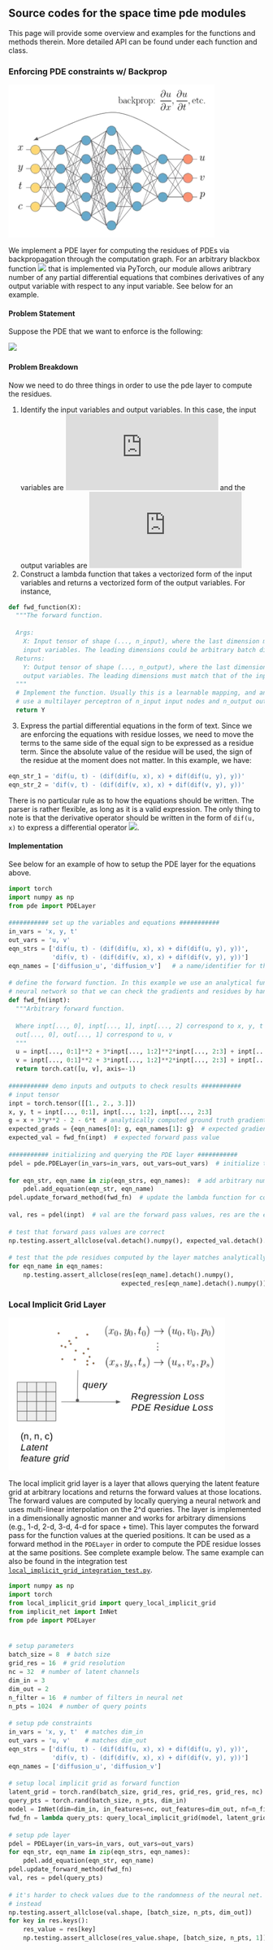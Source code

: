## Source codes for the space time pde modules
This page will provide some overview and examples for the functions and methods therein. More detailed API can be found under each function and class.

### Enforcing PDE constraints w/ Backprop
<img src="../doc/pde_constraints.png" alt="pde constraints schematic" height="300">

We implement a PDE layer for computing the residues of PDEs via backpropagation through the computation graph. For an arbitrary blackbox function ![](https://latex.codecogs.com/svg.latex?&space;y_1,&space;y_2,&space;\cdots,&space;y_m&space;=&space;f(x_1,&space;x_1,&space;\cdots,&space;x_n)) that is implemented via PyTorch, our module allows aribtrary number of any partial differential equations that combines derivatives of any output variable with respect to any input variable. See below for an example.

#### Problem Statement
Suppose the PDE that we want to enforce is the following:

![](https://latex.codecogs.com/svg.latex?\large\begin{cases}&space;\frac{\partial&space;u}{\partial&space;t}&space;=&space;\frac{\partial^2&space;u}{\partial&space;x^2}&space;&plus;&space;\frac{\partial&space;u^2}{\partial^2&space;y}&space;\\&space;\frac{\partial&space;v}{\partial&space;t}&space;=&space;\frac{\partial^2&space;v}{\partial&space;x^2}&space;&plus;&space;\frac{\partial&space;v^2}{\partial^2&space;y}&space;\end{cases})

#### Problem Breakdown
Now we need to do three things in order to use the pde layer to compute the residues.
1. Identify the input variables and output variables. In this case, the input variables are ![](https://latex.codecogs.com/svg.latex?&space;(x,&space;y,&space;t)) and the output variables are ![](https://latex.codecogs.com/svg.latex?(u,&space;v))
2. Construct a lambda function that takes a vectorized form of the input variables and returns a vectorized form of the output variables. For instance,
```python
def fwd_function(X):
  """The forward function.
  
  Args:
    X: Input tensor of shape (..., n_input), where the last dimension must correspond to the number of 
    input variables. The leading dimensions could be arbitrary batch dimensions.
  Returns:
    Y: Output tensor of shape (..., n_output), where the last dimension must correspond to the number of 
    output variables. The leading dimensions must match that of the input tensor X.
  """
  # Implement the function. Usually this is a learnable mapping, and an easy example would simply be to 
  # use a multilayer perceptron of n_input input nodes and n_output output nodes.
  return Y
```
3. Express the partial differential equations in the form of text. Since we are enforcing the equations with residue losses, we need to move the terms to the same side of the equal sign to be expressed as a residue term. Since the absolute value of the residue will be used, the sign of the residue at the moment does not matter. In this example, we have:
 ```python
 eqn_str_1 = 'dif(u, t) - (dif(dif(u, x), x) + dif(dif(u, y), y))'
 eqn_str_2 = 'dif(v, t) - (dif(dif(v, x), x) + dif(dif(v, y), y))'
 ```

There is no particular rule as to how the equations should be written. The parser is rather flexible, as long as it is a valid expression. The only thing to note is that the derivative operator should be written in the form of `dif(u, x)` to express a differential operator ![](https://latex.codecogs.com/svg.latex?\partial&space;u&space;/&space;\partial&space;x).

#### Implementation
See below for an example of how to setup the PDE layer for the equations above.

```python
import torch
import numpy as np
from pde import PDELayer

########### set up the variables and equations ###########
in_vars = 'x, y, t'
out_vars = 'u, v'
eqn_strs = ['dif(u, t) - (dif(dif(u, x), x) + dif(dif(u, y), y))',
            'dif(v, t) - (dif(dif(v, x), x) + dif(dif(v, y), y))']
eqn_names = ['diffusion_u', 'diffusion_v']   # a name/identifier for the equations

# define the forward function. In this example we use an analytical function instead of a
# neural network so that we can check the gradients and residues by hand.
def fwd_fn(inpt):
  """Arbitrary forward function.

  Where inpt[..., 0], inpt[..., 1], inpt[..., 2] correspond to x, y, t and 
  out[..., 0], out[..., 1] correspond to u, v
  """
  u = inpt[..., 0:1]**2 + 3*inpt[..., 1:2]**2*inpt[..., 2:3] + inpt[..., 0:1]*inpt[..., 2:3]
  v = inpt[..., 0:1]**2 + 3*inpt[..., 1:2]**2*inpt[..., 2:3] + inpt[..., 0:1]*inpt[..., 2:3]
  return torch.cat([u, v], axis=-1)

########### demo inputs and outputs to check results ###########
# input tensor
inpt = torch.tensor([[1., 2., 3.]])
x, y, t = inpt[..., 0:1], inpt[..., 1:2], inpt[..., 2:3]
g = x + 3*y**2 - 2 - 6*t  # analytically computed ground truth gradient for checking.
expected_grads = {eqn_names[0]: g, eqn_names[1]: g}  # expected gradients
expected_val = fwd_fn(inpt)  # expected forward pass value

########### initializing and querying the PDE layer ###########
pdel = pde.PDELayer(in_vars=in_vars, out_vars=out_vars)  # initialize the pde layer

for eqn_str, eqn_name in zip(eqn_strs, eqn_names):  # add arbitrary number of equations
    pdel.add_equation(eqn_str, eqn_name)
pdel.update_forward_method(fwd_fn)  # update the lambda function for computing forward pass

val, res = pdel(inpt)  # val are the forward pass values, res are the equation residues

# test that forward pass values are correct
np.testing.assert_allclose(val.detach().numpy(), expected_val.detach().numpy(), atol=1e-4)

# test that the pde residues computed by the layer matches analytically computed residues.
for eqn_name in eqn_names:
    np.testing.assert_allclose(res[eqn_name].detach().numpy(),
                               expected_res[eqn_name].detach().numpy())
```

### Local Implicit Grid Layer
<img src="../doc/pde_layer_schematic.png" alt="local implicit grid" height="300">

The local implicit grid layer is a layer that allows querying the latent feature grid at arbitrary locations and returns the forward values at those locations. The forward values are computed by locally querying a neural network and uses multi-linear interpolation on the 2^d queries. The layer is implemented in a dimensionally agnostic manner and works for arbitrary dimensions (e.g., 1-d, 2-d, 3-d, 4-d for space + time). This layer computes the forward pass for the function values at the queried positions. It can be used as a forward method in the `PDELayer` in order to compute the PDE residue losses at the same positions. See complete example below. The same example can also be found in the integration test [`local_implicit_grid_integration_test.py`](local_implicit_grid_integration_test.py).

```python
import numpy as np
import torch
from local_implicit_grid import query_local_implicit_grid
from implicit_net import ImNet
from pde import PDELayer


# setup parameters
batch_size = 8  # batch size
grid_res = 16  # grid resolution
nc = 32  # number of latent channels
dim_in = 3
dim_out = 2
n_filter = 16  # number of filters in neural net
n_pts = 1024  # number of query points

# setup pde constraints
in_vars = 'x, y, t'  # matches dim_in
out_vars = 'u, v'    # matches dim_out
eqn_strs = ['dif(u, t) - (dif(dif(u, x), x) + dif(dif(u, y), y))',
            'dif(v, t) - (dif(dif(v, x), x) + dif(dif(v, y), y))']
eqn_names = ['diffusion_u', 'diffusion_v']

# setup local implicit grid as forward function
latent_grid = torch.rand(batch_size, grid_res, grid_res, grid_res, nc)
query_pts = torch.rand(batch_size, n_pts, dim_in)
model = ImNet(dim=dim_in, in_features=nc, out_features=dim_out, nf=n_filter)
fwd_fn = lambda query_pts: query_local_implicit_grid(model, latent_grid, query_pts, 0., 1.)

# setup pde layer
pdel = PDELayer(in_vars=in_vars, out_vars=out_vars)
for eqn_str, eqn_name in zip(eqn_strs, eqn_names):
    pdel.add_equation(eqn_str, eqn_name)
pdel.update_forward_method(fwd_fn)
val, res = pdel(query_pts)

# it's harder to check values due to the randomness of the neural net. so we test shape
# instead
np.testing.assert_allclose(val.shape, [batch_size, n_pts, dim_out])
for key in res.keys():
    res_value = res[key]
    np.testing.assert_allclose(res_value.shape, [batch_size, n_pts, 1])
```
